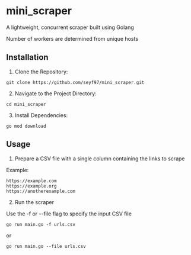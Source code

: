 # mini_scraper
A lightweight, concurrent scraper built using Golang

Number of workers are determined from unique hosts

## Installation
1. Clone the Repository:

```
git clone https://github.com/seyf97/mini_scraper.git
```

2. Navigate to the Project Directory:

```
cd mini_scraper
```

3. Install Dependencies:

```
go mod download
```

## Usage
1. Prepare a CSV file with a single column containing the links to scrape

Example:
```
https://example.com
https://example.org
https://anotherexample.com
```

2. Run the scraper

Use the -f or --file flag to specify the input CSV file

```
go run main.go -f urls.csv
```
or
```
go run main.go --file urls.csv
```
